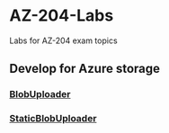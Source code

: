 # AZ-204-Labs
Labs for AZ-204 exam topics

## Develop for Azure storage

### [BlobUploader](https://github.com/diogokobbi/AZ-204-Labs/blob/main/src/AZ-204-Labs/AzureStorage/BlobStorage/BlobUploader/readme.md)
### [StaticBlobUploader](https://github.com/diogokobbi/AZ-204-Labs/blob/main/src/AZ-204-Labs/AzureStorage/BlobStorage/StaticBlobUploader/readme.md)
